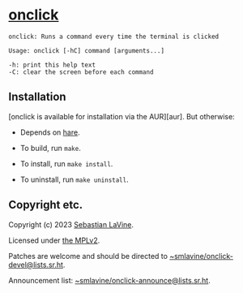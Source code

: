 # [onclick](https://sr.ht/~smlavine/onclick)

```
onclick: Runs a command every time the terminal is clicked

Usage: onclick [-hC] command [arguments...]

-h: print this help text
-C: clear the screen before each command
```

## Installation

[onclick is available for installation via the AUR][aur]. But otherwise:

- Depends on [hare](https://harelang.org).
 
- To build, run `make`.
 
- To install, run `make install`.
 
- To uninstall, run `make uninstall`.

## Copyright etc.

Copyright (c) 2023 [Sebastian LaVine](https://smlavine.com).

Licensed under [the MPLv2][license].

[license]: https://git.sr.ht/~smlavine/onclick/tree/master/item/LICENSES/MPL-2.0.txt

Patches are welcome and should be directed to [~smlavine/onclick-devel@lists.sr.ht](https://lists.sr.ht/~smlavine/onclick-devel).

Announcement list: [~smlavine/onclick-announce@lists.sr.ht](https://lists.sr.ht/~smlavine/onclick-announce).
